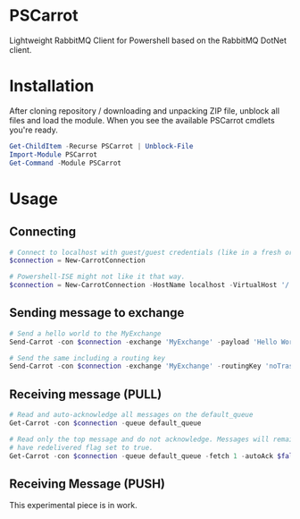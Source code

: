 # PSCarrot
Lightweight RabbitMQ Client for Powershell based on the RabbitMQ DotNet client.

# Installation
After cloning repository / downloading and unpacking ZIP file, unblock all files and load the module. When you see the available PSCarrot cmdlets you're ready.

```powershell
Get-ChildItem -Recurse PSCarrot | Unblock-File
Import-Module PSCarrot
Get-Command -Module PSCarrot
```

# Usage

## Connecting
```powershell
# Connect to localhost with guest/guest credentials (like in a fresh or development-zone setup)
$connection = New-CarrotConnection 

# Powershell-ISE might not like it that way.
$connection = New-CarrotConnection -HostName localhost -VirtualHost '/' -Credential (get-credential)
```

## Sending message to exchange
```powershell
# Send a hello world to the MyExchange
Send-Carrot -con $connection -exchange 'MyExchange' -payload 'Hello World'

# Send the same including a routing key
Send-Carrot -con $connection -exchange 'MyExchange' -routingKey 'noTrash' -payload 'Hello World'
```

## Receiving message (PULL)
```powershell
# Read and auto-acknowledge all messages on the default_queue
Get-Carrot -con $connection -queue default_queue

# Read only the top message and do not acknowledge. Messages will remain on the queue and will
# have redelivered flag set to true.
Get-Carrot -con $connection -queue default_queue -fetch 1 -autoAck $false
```

## Receiving Message (PUSH)
This experimental piece is in work.
